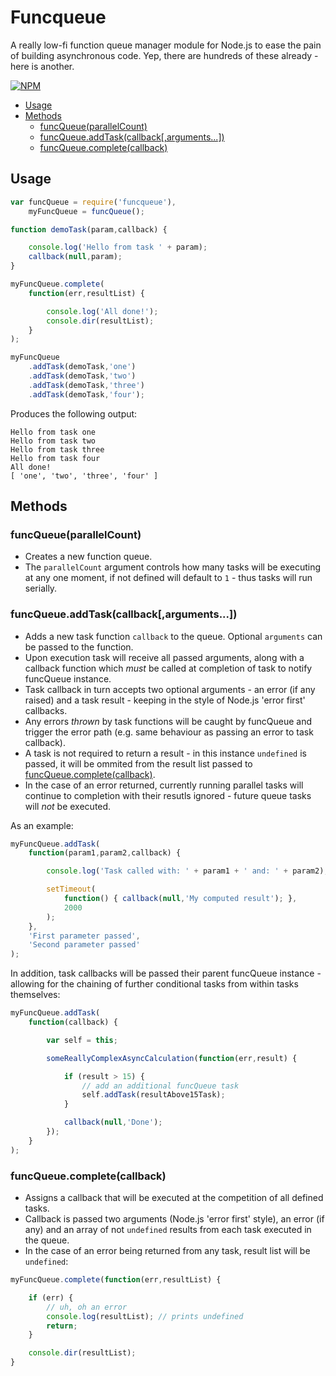 # Funcqueue
A really low-fi function queue manager module for Node.js to ease the pain of building asynchronous code. Yep, there are hundreds of these already - here is another.

[![NPM](https://nodei.co/npm/funcqueue.png?downloads=true)](https://nodei.co/npm/funcqueue/)

- [Usage](#usage)
- [Methods](#methods)
	- [funcQueue(parallelCount)](#funcqueueparallelcount)
	- [funcQueue.addTask(callback[,arguments...])](#funcqueueaddtaskcallbackarguments)
	- [funcQueue.complete(callback)](#funcqueuecompletecallback)

## Usage

```js
var funcQueue = require('funcqueue'),
	myFuncQueue = funcQueue();

function demoTask(param,callback) {

	console.log('Hello from task ' + param);
	callback(null,param);
}

myFuncQueue.complete(
	function(err,resultList) {

		console.log('All done!');
		console.dir(resultList);
	}
);

myFuncQueue
	.addTask(demoTask,'one')
	.addTask(demoTask,'two')
	.addTask(demoTask,'three')
	.addTask(demoTask,'four');
```

Produces the following output:

```
Hello from task one
Hello from task two
Hello from task three
Hello from task four
All done!
[ 'one', 'two', 'three', 'four' ]
```

## Methods

### funcQueue(parallelCount)
- Creates a new function queue.
- The `parallelCount` argument controls how many tasks will be executing at any one moment, if not defined will default to `1` - thus tasks will run serially.

### funcQueue.addTask(callback[,arguments...])
- Adds a new task function `callback` to the queue. Optional `arguments` can be passed to the function.
- Upon execution task will receive all passed arguments, along with a callback function which *must* be called at completion of task to notify funcQueue instance.
- Task callback in turn accepts two optional arguments - an error (if any raised) and a task result - keeping in the style of Node.js 'error first' callbacks.
- Any errors _thrown_ by task functions will be caught by funcQueue and trigger the error path (e.g. same behaviour as passing an error to task callback).
- A task is not required to return a result - in this instance `undefined` is passed, it will be ommited from the result list passed to [funcQueue.complete(callback)](#funcqueuecompletecallback).
- In the case of an error returned, currently running parallel tasks will continue to completion with their resutls ignored - future queue tasks will *not* be executed.

As an example:

```js
myFuncQueue.addTask(
	function(param1,param2,callback) {

		console.log('Task called with: ' + param1 + ' and: ' + param2);

		setTimeout(
			function() { callback(null,'My computed result'); },
			2000
		);
	},
	'First parameter passed',
	'Second parameter passed'
);
```

In addition, task callbacks will be passed their parent funcQueue instance - allowing for the chaining of further conditional tasks from within tasks themselves:

```js
myFuncQueue.addTask(
	function(callback) {

		var self = this;

		someReallyComplexAsyncCalculation(function(err,result) {

			if (result > 15) {
				// add an additional funcQueue task
				self.addTask(resultAbove15Task);
			}

			callback(null,'Done');
		});
	}
);
```

### funcQueue.complete(callback)
- Assigns a callback that will be executed at the competition of all defined tasks.
- Callback is passed two arguments (Node.js 'error first' style), an error (if any) and an array of not `undefined` results from each task executed in the queue.
- In the case of an error being returned from any task, result list will be `undefined`:

```js
myFuncQueue.complete(function(err,resultList) {

	if (err) {
		// uh, oh an error
		console.log(resultList); // prints undefined
		return;
	}

	console.dir(resultList);
}
```
